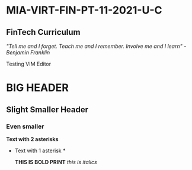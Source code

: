 # MIA-VIRT-FIN-PT-11-2021-U-C

## FinTech Curriculum

_"Tell me and I forget. Teach me and I remember. Involve me and I learn" - Benjamin Franklin_


Testing VIM Editor

# BIG HEADER

## Slight Smaller Header

### Even smaller

**Text with 2 asterisks**

* Text with 1 asterisk *

  
  **THIS IS BOLD PRINT** 
  *this is italics*
